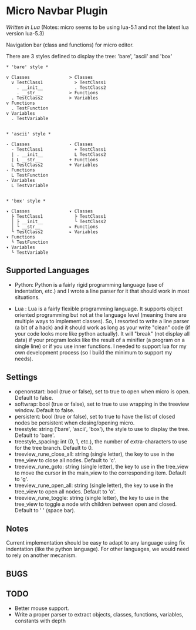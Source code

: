 # Micro Navbar Plugin

*Written in Lua* (Notes: micro seems to be using lua-5.1 and not the latest lua version lua-5.3)

Navigation bar (class and functions) for micro editor.

There are 3 styles defined to display the tree: 'bare', 'ascii' and 'box'
```
* 'bare' style *

v Classes               > Classes
  v TestClass1            > TestClass1
    . __init__            . TestClass2
    . __str__           > Functions
  . TestClass2          > Variables
v Functions
  . TestFunction
v Variables
  . TestVariable


* 'ascii' style *

- Classes               - Classes
  - TestClass1            + TestClass1
  | . __init__            L TestClass2
  | L __str__           + Functions
  L TestClass2          + Variables
- Functions
  L TestFunction
- Variables
  L TestVariable


* 'box' style *

▾ Classes               ▾ Classes
  ├ TestClass1            ╞ TestClass1
  │ ├ __init__            └ TestClass2
  │ └ __str__           ▸ Functions
  └ TestClass2          ▸ Variables
▾ Functions
  └ TestFunction
▾ Variables
  └ TestVariable
```

Supported Languages
-------------------
- Python: Python is a fairly rigid programming language (use of indentation, etc.) and I wrote a line parser for it that should work in most situations.

- Lua : Lua is a fairly flexible programming language. It supports object oriented programming but not at the language level (meaning there are multiple ways to implement classes). So, I resorted to write a line parser (a bit of a hack) and it should work as long as your write "clean" code (if your code looks more like python actually). It will "break" (not display all data) if your program looks like the result of a minifier (a program on a single line) or if you use inner functions. I needed to support lua for my own development process (so I build the minimum to support my needs).

Settings
--------
- openonstart: bool (true or false), set to true to open when micro is open. Default to false.
- softwrap: bool (true or false), set to true to use wrapping in the treeview window. Default to false.
- persistent: bool (true or false), set to true to have the list of closed nodes be persistent when closing/opening micro.
- treestyle: string ('bare', 'ascii', 'box'), the style to use to display the tree. Default to 'bare'.
- treestyle_spacing: int (0, 1, etc.), the number of extra-characters to use for the tree branch. Default to 0.
- treeview_rune_close_all: string (single letter), the key to use in the tree_view to close all nodes. Default to 'c'.
- treeview_rune_goto: string (single letter), the key to use in the tree_view to move the cursor in the main_view to the corresponding item. Default to 'g'.
- treeview_rune_open_all: string (single letter), the key to use in the tree_view to open all nodes. Default to 'o'.
- treeview_rune_toggle: string (single letter), the key to use in the tree_view to toggle a node with children between open and closed. Default to ' ' (space bar).

Notes
-----
Current implementation should be easy to adapt to any language using fix indentation (like the python language). For other languages, we would need to rely on another mecanism.

BUGS
----

TODO
----
- Better mouse support.
- Write a proper parser to extract objects, classes, functions, variables, constants with depth
